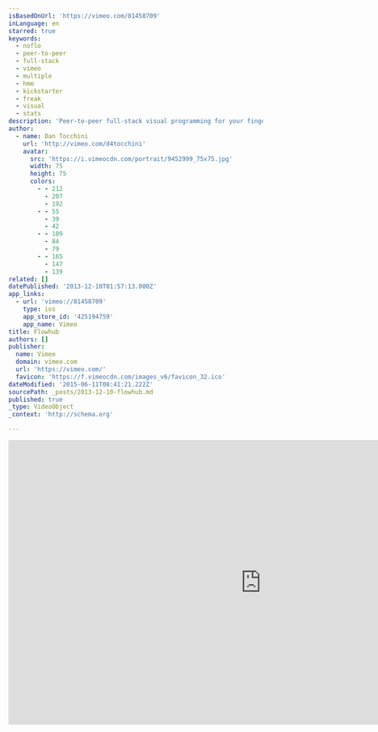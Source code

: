 ```yaml
---
isBasedOnUrl: 'https://vimeo.com/81458709'
inLanguage: en
starred: true
keywords:
  - noflo
  - peer-to-peer
  - full-stack
  - vimeo
  - multiple
  - hmm
  - kickstarter
  - freak
  - visual
  - stats
description: 'Peer-to-peer full-stack visual programming for your fingers. Funded by Kickstarter, from the NoFlo team. www.flowhub.io'
author:
  - name: Dan Tocchini
    url: 'http://vimeo.com/d4tocchini'
    avatar:
      src: 'https://i.vimeocdn.com/portrait/9452999_75x75.jpg'
      width: 75
      height: 75
      colors:
        - - 212
          - 207
          - 192
        - - 55
          - 39
          - 42
        - - 109
          - 84
          - 79
        - - 165
          - 147
          - 139
related: []
datePublished: '2013-12-10T01:57:13.000Z'
app_links:
  - url: 'vimeo://81458709'
    type: ios
    app_store_id: '425194759'
    app_name: Vimeo
title: Flowhub
authors: []
publisher:
  name: Vimeo
  domain: vimeo.com
  url: 'https://vimeo.com/'
  favicon: 'https://f.vimeocdn.com/images_v6/favicon_32.ico'
dateModified: '2015-06-11T08:41:21.222Z'
sourcePath: _posts/2013-12-10-flowhub.md
published: true
_type: VideoObject
_context: 'http://schema.org'

---
```

<iframe src="https://cdn.embedly.com/widgets/media.html?src=https%3A%2F%2Fplayer.vimeo.com%2Fvideo%2F81458709&amp;url=https%3A%2F%2Fvimeo.com%2F81458709&amp;image=http%3A%2F%2Fi.vimeocdn.com%2Fvideo%2F459722138_1280.jpg&amp;key=b7d04c9b404c499eba89ee7072e1c4f7&amp;type=text%2Fhtml&amp;schema=vimeo" width="1000" height="563" scrolling="no" frameborder="0" allowfullscreen="allowfullscreen" style=""></iframe>